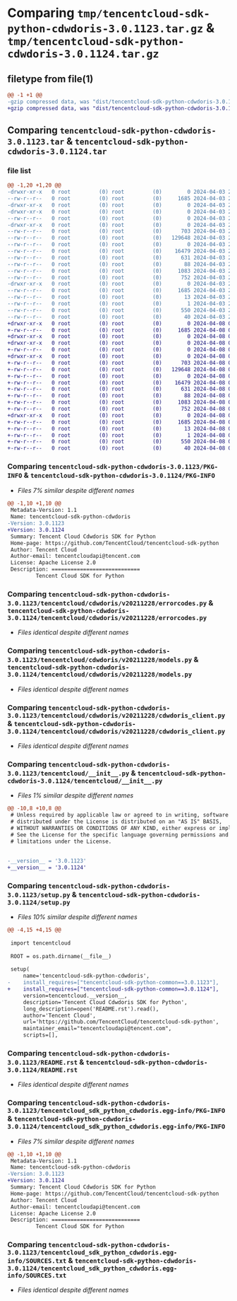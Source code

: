 # Comparing `tmp/tencentcloud-sdk-python-cdwdoris-3.0.1123.tar.gz` & `tmp/tencentcloud-sdk-python-cdwdoris-3.0.1124.tar.gz`

## filetype from file(1)

```diff
@@ -1 +1 @@
-gzip compressed data, was "dist/tencentcloud-sdk-python-cdwdoris-3.0.1123.tar", last modified: Wed Apr  3 20:27:51 2024, max compression
+gzip compressed data, was "dist/tencentcloud-sdk-python-cdwdoris-3.0.1124.tar", last modified: Mon Apr  8 03:04:29 2024, max compression
```

## Comparing `tencentcloud-sdk-python-cdwdoris-3.0.1123.tar` & `tencentcloud-sdk-python-cdwdoris-3.0.1124.tar`

### file list

```diff
@@ -1,20 +1,20 @@
-drwxr-xr-x   0 root         (0) root         (0)        0 2024-04-03 20:27:51.000000 tencentcloud-sdk-python-cdwdoris-3.0.1123/
--rw-r--r--   0 root         (0) root         (0)     1685 2024-04-03 20:27:51.000000 tencentcloud-sdk-python-cdwdoris-3.0.1123/PKG-INFO
-drwxr-xr-x   0 root         (0) root         (0)        0 2024-04-03 20:27:51.000000 tencentcloud-sdk-python-cdwdoris-3.0.1123/tencentcloud/
-drwxr-xr-x   0 root         (0) root         (0)        0 2024-04-03 20:27:51.000000 tencentcloud-sdk-python-cdwdoris-3.0.1123/tencentcloud/cdwdoris/
--rw-r--r--   0 root         (0) root         (0)        0 2024-04-03 20:27:51.000000 tencentcloud-sdk-python-cdwdoris-3.0.1123/tencentcloud/cdwdoris/__init__.py
-drwxr-xr-x   0 root         (0) root         (0)        0 2024-04-03 20:27:51.000000 tencentcloud-sdk-python-cdwdoris-3.0.1123/tencentcloud/cdwdoris/v20211228/
--rw-r--r--   0 root         (0) root         (0)      703 2024-04-03 20:27:51.000000 tencentcloud-sdk-python-cdwdoris-3.0.1123/tencentcloud/cdwdoris/v20211228/errorcodes.py
--rw-r--r--   0 root         (0) root         (0)   129648 2024-04-03 20:27:51.000000 tencentcloud-sdk-python-cdwdoris-3.0.1123/tencentcloud/cdwdoris/v20211228/models.py
--rw-r--r--   0 root         (0) root         (0)        0 2024-04-03 20:27:51.000000 tencentcloud-sdk-python-cdwdoris-3.0.1123/tencentcloud/cdwdoris/v20211228/__init__.py
--rw-r--r--   0 root         (0) root         (0)    16479 2024-04-03 20:27:51.000000 tencentcloud-sdk-python-cdwdoris-3.0.1123/tencentcloud/cdwdoris/v20211228/cdwdoris_client.py
--rw-r--r--   0 root         (0) root         (0)      631 2024-04-03 20:27:51.000000 tencentcloud-sdk-python-cdwdoris-3.0.1123/tencentcloud/__init__.py
--rw-r--r--   0 root         (0) root         (0)       88 2024-04-03 20:27:51.000000 tencentcloud-sdk-python-cdwdoris-3.0.1123/setup.cfg
--rw-r--r--   0 root         (0) root         (0)     1083 2024-04-03 20:27:51.000000 tencentcloud-sdk-python-cdwdoris-3.0.1123/setup.py
--rw-r--r--   0 root         (0) root         (0)      752 2024-04-03 20:27:51.000000 tencentcloud-sdk-python-cdwdoris-3.0.1123/README.rst
-drwxr-xr-x   0 root         (0) root         (0)        0 2024-04-03 20:27:51.000000 tencentcloud-sdk-python-cdwdoris-3.0.1123/tencentcloud_sdk_python_cdwdoris.egg-info/
--rw-r--r--   0 root         (0) root         (0)     1685 2024-04-03 20:27:51.000000 tencentcloud-sdk-python-cdwdoris-3.0.1123/tencentcloud_sdk_python_cdwdoris.egg-info/PKG-INFO
--rw-r--r--   0 root         (0) root         (0)       13 2024-04-03 20:27:51.000000 tencentcloud-sdk-python-cdwdoris-3.0.1123/tencentcloud_sdk_python_cdwdoris.egg-info/top_level.txt
--rw-r--r--   0 root         (0) root         (0)        1 2024-04-03 20:27:51.000000 tencentcloud-sdk-python-cdwdoris-3.0.1123/tencentcloud_sdk_python_cdwdoris.egg-info/dependency_links.txt
--rw-r--r--   0 root         (0) root         (0)      550 2024-04-03 20:27:51.000000 tencentcloud-sdk-python-cdwdoris-3.0.1123/tencentcloud_sdk_python_cdwdoris.egg-info/SOURCES.txt
--rw-r--r--   0 root         (0) root         (0)       40 2024-04-03 20:27:51.000000 tencentcloud-sdk-python-cdwdoris-3.0.1123/tencentcloud_sdk_python_cdwdoris.egg-info/requires.txt
+drwxr-xr-x   0 root         (0) root         (0)        0 2024-04-08 03:04:29.000000 tencentcloud-sdk-python-cdwdoris-3.0.1124/
+-rw-r--r--   0 root         (0) root         (0)     1685 2024-04-08 03:04:29.000000 tencentcloud-sdk-python-cdwdoris-3.0.1124/PKG-INFO
+drwxr-xr-x   0 root         (0) root         (0)        0 2024-04-08 03:04:29.000000 tencentcloud-sdk-python-cdwdoris-3.0.1124/tencentcloud/
+drwxr-xr-x   0 root         (0) root         (0)        0 2024-04-08 03:04:29.000000 tencentcloud-sdk-python-cdwdoris-3.0.1124/tencentcloud/cdwdoris/
+-rw-r--r--   0 root         (0) root         (0)        0 2024-04-08 03:04:28.000000 tencentcloud-sdk-python-cdwdoris-3.0.1124/tencentcloud/cdwdoris/__init__.py
+drwxr-xr-x   0 root         (0) root         (0)        0 2024-04-08 03:04:29.000000 tencentcloud-sdk-python-cdwdoris-3.0.1124/tencentcloud/cdwdoris/v20211228/
+-rw-r--r--   0 root         (0) root         (0)      703 2024-04-08 03:04:28.000000 tencentcloud-sdk-python-cdwdoris-3.0.1124/tencentcloud/cdwdoris/v20211228/errorcodes.py
+-rw-r--r--   0 root         (0) root         (0)   129648 2024-04-08 03:04:28.000000 tencentcloud-sdk-python-cdwdoris-3.0.1124/tencentcloud/cdwdoris/v20211228/models.py
+-rw-r--r--   0 root         (0) root         (0)        0 2024-04-08 03:04:28.000000 tencentcloud-sdk-python-cdwdoris-3.0.1124/tencentcloud/cdwdoris/v20211228/__init__.py
+-rw-r--r--   0 root         (0) root         (0)    16479 2024-04-08 03:04:28.000000 tencentcloud-sdk-python-cdwdoris-3.0.1124/tencentcloud/cdwdoris/v20211228/cdwdoris_client.py
+-rw-r--r--   0 root         (0) root         (0)      631 2024-04-08 03:04:28.000000 tencentcloud-sdk-python-cdwdoris-3.0.1124/tencentcloud/__init__.py
+-rw-r--r--   0 root         (0) root         (0)       88 2024-04-08 03:04:29.000000 tencentcloud-sdk-python-cdwdoris-3.0.1124/setup.cfg
+-rw-r--r--   0 root         (0) root         (0)     1083 2024-04-08 03:04:28.000000 tencentcloud-sdk-python-cdwdoris-3.0.1124/setup.py
+-rw-r--r--   0 root         (0) root         (0)      752 2024-04-08 03:04:28.000000 tencentcloud-sdk-python-cdwdoris-3.0.1124/README.rst
+drwxr-xr-x   0 root         (0) root         (0)        0 2024-04-08 03:04:29.000000 tencentcloud-sdk-python-cdwdoris-3.0.1124/tencentcloud_sdk_python_cdwdoris.egg-info/
+-rw-r--r--   0 root         (0) root         (0)     1685 2024-04-08 03:04:29.000000 tencentcloud-sdk-python-cdwdoris-3.0.1124/tencentcloud_sdk_python_cdwdoris.egg-info/PKG-INFO
+-rw-r--r--   0 root         (0) root         (0)       13 2024-04-08 03:04:29.000000 tencentcloud-sdk-python-cdwdoris-3.0.1124/tencentcloud_sdk_python_cdwdoris.egg-info/top_level.txt
+-rw-r--r--   0 root         (0) root         (0)        1 2024-04-08 03:04:29.000000 tencentcloud-sdk-python-cdwdoris-3.0.1124/tencentcloud_sdk_python_cdwdoris.egg-info/dependency_links.txt
+-rw-r--r--   0 root         (0) root         (0)      550 2024-04-08 03:04:29.000000 tencentcloud-sdk-python-cdwdoris-3.0.1124/tencentcloud_sdk_python_cdwdoris.egg-info/SOURCES.txt
+-rw-r--r--   0 root         (0) root         (0)       40 2024-04-08 03:04:29.000000 tencentcloud-sdk-python-cdwdoris-3.0.1124/tencentcloud_sdk_python_cdwdoris.egg-info/requires.txt
```

### Comparing `tencentcloud-sdk-python-cdwdoris-3.0.1123/PKG-INFO` & `tencentcloud-sdk-python-cdwdoris-3.0.1124/PKG-INFO`

 * *Files 7% similar despite different names*

```diff
@@ -1,10 +1,10 @@
 Metadata-Version: 1.1
 Name: tencentcloud-sdk-python-cdwdoris
-Version: 3.0.1123
+Version: 3.0.1124
 Summary: Tencent Cloud Cdwdoris SDK for Python
 Home-page: https://github.com/TencentCloud/tencentcloud-sdk-python
 Author: Tencent Cloud
 Author-email: tencentcloudapi@tencent.com
 License: Apache License 2.0
 Description: ============================
         Tencent Cloud SDK for Python
```

### Comparing `tencentcloud-sdk-python-cdwdoris-3.0.1123/tencentcloud/cdwdoris/v20211228/errorcodes.py` & `tencentcloud-sdk-python-cdwdoris-3.0.1124/tencentcloud/cdwdoris/v20211228/errorcodes.py`

 * *Files identical despite different names*

### Comparing `tencentcloud-sdk-python-cdwdoris-3.0.1123/tencentcloud/cdwdoris/v20211228/models.py` & `tencentcloud-sdk-python-cdwdoris-3.0.1124/tencentcloud/cdwdoris/v20211228/models.py`

 * *Files identical despite different names*

### Comparing `tencentcloud-sdk-python-cdwdoris-3.0.1123/tencentcloud/cdwdoris/v20211228/cdwdoris_client.py` & `tencentcloud-sdk-python-cdwdoris-3.0.1124/tencentcloud/cdwdoris/v20211228/cdwdoris_client.py`

 * *Files identical despite different names*

### Comparing `tencentcloud-sdk-python-cdwdoris-3.0.1123/tencentcloud/__init__.py` & `tencentcloud-sdk-python-cdwdoris-3.0.1124/tencentcloud/__init__.py`

 * *Files 1% similar despite different names*

```diff
@@ -10,8 +10,8 @@
 # Unless required by applicable law or agreed to in writing, software
 # distributed under the License is distributed on an "AS IS" BASIS,
 # WITHOUT WARRANTIES OR CONDITIONS OF ANY KIND, either express or implied.
 # See the License for the specific language governing permissions and
 # limitations under the License.
 
 
-__version__ = '3.0.1123'
+__version__ = '3.0.1124'
```

### Comparing `tencentcloud-sdk-python-cdwdoris-3.0.1123/setup.py` & `tencentcloud-sdk-python-cdwdoris-3.0.1124/setup.py`

 * *Files 10% similar despite different names*

```diff
@@ -4,15 +4,15 @@
 
 import tencentcloud
 
 ROOT = os.path.dirname(__file__)
 
 setup(
     name='tencentcloud-sdk-python-cdwdoris',
-    install_requires=["tencentcloud-sdk-python-common==3.0.1123"],
+    install_requires=["tencentcloud-sdk-python-common==3.0.1124"],
     version=tencentcloud.__version__,
     description='Tencent Cloud Cdwdoris SDK for Python',
     long_description=open('README.rst').read(),
     author='Tencent Cloud',
     url='https://github.com/TencentCloud/tencentcloud-sdk-python',
     maintainer_email="tencentcloudapi@tencent.com",
     scripts=[],
```

### Comparing `tencentcloud-sdk-python-cdwdoris-3.0.1123/README.rst` & `tencentcloud-sdk-python-cdwdoris-3.0.1124/README.rst`

 * *Files identical despite different names*

### Comparing `tencentcloud-sdk-python-cdwdoris-3.0.1123/tencentcloud_sdk_python_cdwdoris.egg-info/PKG-INFO` & `tencentcloud-sdk-python-cdwdoris-3.0.1124/tencentcloud_sdk_python_cdwdoris.egg-info/PKG-INFO`

 * *Files 7% similar despite different names*

```diff
@@ -1,10 +1,10 @@
 Metadata-Version: 1.1
 Name: tencentcloud-sdk-python-cdwdoris
-Version: 3.0.1123
+Version: 3.0.1124
 Summary: Tencent Cloud Cdwdoris SDK for Python
 Home-page: https://github.com/TencentCloud/tencentcloud-sdk-python
 Author: Tencent Cloud
 Author-email: tencentcloudapi@tencent.com
 License: Apache License 2.0
 Description: ============================
         Tencent Cloud SDK for Python
```

### Comparing `tencentcloud-sdk-python-cdwdoris-3.0.1123/tencentcloud_sdk_python_cdwdoris.egg-info/SOURCES.txt` & `tencentcloud-sdk-python-cdwdoris-3.0.1124/tencentcloud_sdk_python_cdwdoris.egg-info/SOURCES.txt`

 * *Files identical despite different names*

